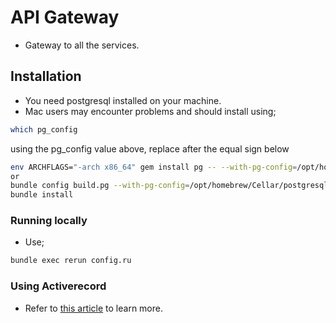 # API Gateway

- Gateway to all the services.

## Installation

- You need postgresql installed on your machine.
- Mac users may encounter problems and should install using;

```sh
which pg_config
```

using the pg_config value above, replace after the equal sign below

```sh
env ARCHFLAGS="-arch x86_64" gem install pg -- --with-pg-config=/opt/homebrew/Cellar/postgresql/14.3/bin/pg_config
or
bundle config build.pg --with-pg-config=/opt/homebrew/Cellar/postgresql/14.3/bin/pg_config
bundle install
```

### Running locally

- Use;

```sh
bundle exec rerun config.ru
```

### Using Activerecord

- Refer to [this article](https://github.com/sinatra/sinatra-recipes/blob/master/databases/postgresql-activerecord.md) to learn more.
